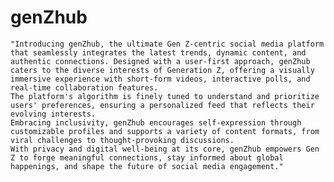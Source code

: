 # genZhub
    "Introducing genZhub, the ultimate Gen Z-centric social media platform that seamlessly integrates the latest trends, dynamic content, and authentic connections. Designed with a user-first approach, genZhub caters to the diverse interests of Generation Z, offering a visually immersive experience with short-form videos, interactive polls, and real-time collaboration features.
    The platform's algorithm is finely tuned to understand and prioritize users' preferences, ensuring a personalized feed that reflects their evolving interests. 
    Embracing inclusivity, genZhub encourages self-expression through customizable profiles and supports a variety of content formats, from viral challenges to thought-provoking discussions.
    With privacy and digital well-being at its core, genZhub empowers Gen Z to forge meaningful connections, stay informed about global happenings, and shape the future of social media engagement."